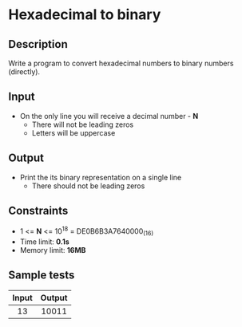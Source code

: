# Hexadecimal to binary

## Description
Write a program to convert hexadecimal numbers to binary numbers (directly).

## Input
- On the only line you will receive a decimal number - **N**
  - There will not be leading zeros
  - Letters will be uppercase

## Output
- Print the its binary representation on a single line
  - There should not be leading zeros

## Constraints
- 1 <= **N** <= 10<sup>18</sup> = DE0B6B3A7640000<sub>(16)</sub>
- Time limit: **0.1s**
- Memory limit: **16MB**

## Sample tests

| Input | Output |
|:-----:|:------:|
| 13    | 10011  |
